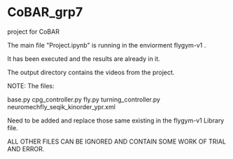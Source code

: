 # CoBAR_grp7
project for CoBAR

The main file "Project.ipynb" is running in the enviorment flygym-v1 .

It has been executed and the results are already in it.

The output directory contains the videos from the project.

NOTE:
The files:

base.py
cpg_controller.py
fly.py
turning_controller.py
neuromechfly_seqik_kinorder_ypr.xml

Need to be added and replace those same existing in the flygym-v1 Library file.

ALL OTHER FILES CAN BE IGNORED AND CONTAIN SOME WORK OF TRIAL AND ERROR.
